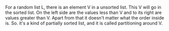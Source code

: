 For a random list L, there is an element V in a unsorted list.
This V will go in the sorted list. On the left side are the values less than V and to its right are values greater than V. Apart from that it doesn't matter what the order inside is.
So. it's a kind of partially sorted list, and it is called partitioning around V. 